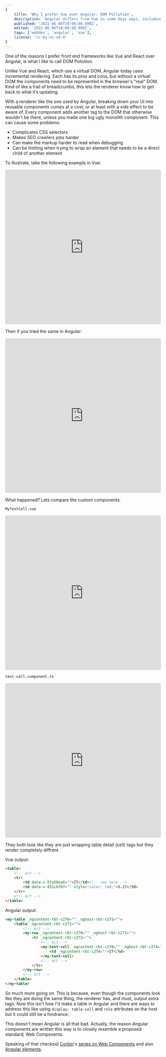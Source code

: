 ```yaml
---
{
    title: 'Why I prefer Vue over Angular: DOM Pollution',
    description: 'Angular differs from Vue in some keys ways, including its "Incremental rendering". This shift introduces something I call "DOM Pollution"; its why I prefer Vue over Angular.',
    published: '2022-06-06T10:08:00.000Z',
    edited: '2022-06-06T10:08:00.000Z',
    tags: ['webdev', 'angular', 'vue'],
    license: 'cc-by-nc-nd-4'
}
---
```


One of the reasons I prefer front end frameworks like Vue and React over Angular, is what I like to call DOM Pollution.

Unlike Vue and React, which use a virtual DOM, Angular today uses incremental rendering. Each has its pros and cons, but without a virtual DOM the components need to be represented in the browser's “real” DOM. Kind of like a trail of breadcrumbs, this lets the renderer know how to get back to what it’s updating.

With a renderer like the one used by Angular, breaking down your UI into reusable components comes at a cost; or at least with a side effect to be aware of. Every component adds another tag to the DOM that otherwise wouldn't be there, unless you made one big ugly monolith component. This can cause some problems:

- Complicates CSS selectors
- Makes SEO crawlers jobs harder
- Can make the markup harder to read when debugging
- Can be limiting when trying to wrap an element that needs to be a direct child of another element

To illustrate, take the following example in Vue:

<iframe src="https://codesandbox.io/embed/async-leftpad-gjxmqv?codemirror=1&fontsize=14&hidenavigation=1&module=%2Fsrc%2FApp.vue&theme=dark&highlights=1,2,3,4,5,6,7,8,9,10,11,12,13,14,15,16,17,18,19,20,21"
  style="width:100%; height:500px; border:0; border-radius: 4px; overflow:hidden;"
  title="A properly formatted table with 'category' and 'amount' headers to your data."
  sandbox="allow-forms allow-modals allow-popups allow-presentation allow-same-origin allow-scripts"
></iframe>

Then if you tried the same in Angular:

<iframe src="https://codesandbox.io/embed/cranky-shadow-frukfg?codemirror=1&fontsize=14&hidenavigation=1&module=%2Fsrc%2Fapp%2Fapp.component.html&theme=dark&highlights=2,3,4,5,6,7,8,9,10,11,12,13,14,15,16,17,18,19,20,21,22,23,24"
  style="width:100%; height:500px; border:0; border-radius: 4px; overflow:hidden;"
  title="A malformed table that shows all data, including headers, horizontally instead of in a grid"
  sandbox="allow-forms allow-modals allow-popups allow-presentation allow-same-origin allow-scripts"
></iframe>

What happened? Lets compare the custom components.

`MyTextCell.vue`
<iframe src="https://codesandbox.io/embed/async-leftpad-gjxmqv?codemirror=1&fontsize=14&hidenavigation=1&module=%2Fsrc%2Fcomponents%2FMyTextCell.vue&theme=dark&view=editor"
  style="width:100%; height:500px; border:0; border-radius: 4px; overflow:hidden;"
  title="MyTextCell.vue"
  sandbox="allow-forms allow-modals allow-popups allow-presentation allow-same-origin allow-scripts"
></iframe>

`text-cell.component.ts`
<iframe src="https://codesandbox.io/embed/cranky-shadow-frukfg?codemirror=1&fontsize=14&hidenavigation=1&module=%2Fsrc%2Fapp%2Ftext-cell.component.ts&theme=dark&view=editor"
  style="width:100%; height:500px; border:0; border-radius: 4px; overflow:hidden;"
  title="text-cell.component.ts"
  sandbox="allow-forms allow-modals allow-popups allow-presentation allow-same-origin allow-scripts"
></iframe>

They both look like they are just wrapping table detail (cell) tags but they render completely diffrent.

Vue output:

```html
<table>
    <!-- ect -->
    <tr>
        <td data-v-5fa58eab="">IT</td><!-- see here -->
        <td data-v-451cbf87="" style="color: red;">5.27</td>
    </tr>
    <!-- ect -->
</table>
```

Angular output:
```html
<my-table _ngcontent-rbt-c270="" _nghost-rbt-c271="">
    <table _ngcontent-rbt-c271="">
        <!-- ect -->
        <my-row _ngcontent-rbt-c270="" _nghost-rbt-c272="">
            <tr _ngcontent-rbt-c272="">
                <!-- ect -->
                <my-text-cell _ngcontent-rbt-c270="" _nghost-rbt-c274=""><!-- see here -->
                    <td _ngcontent-rbt-c274="">IT</td>
                </my-text-cell>
                <!-- ect -->
            </tr>
        </my-row>
        <!-- ect -->
    </table>
</my-table>
```

So much more going on. This is because, even though the components look like they are doing the same thing, the renderer has, and must, output extra tags. Now this isn't how I'd make a table in Angular and there are ways to address this like using `display: table-cell` and `role` attributes on the host but it could still be a hindrance.

This doesn't mean Angular is all that bad. Actually, the reason Angular components are written this way is to closely resemble a proposed standard; Web Components. 

Speaking of that checkout [Corbin](/unicorns/crutchcorn)'s [series on Web Components](/collections/web-components-101) and also [Angular elements](https://angular.io/guide/elements).
